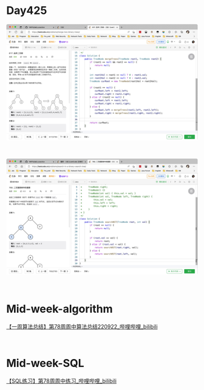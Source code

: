 # Day425

![day425](assets/day425.jpg)

&nbsp;

![day425-01](assets/day425-01.jpg)

&nbsp;

# Mid-week-algorithm

[【一周算法总结】第78周周中算法总结220922_哔哩哔哩_bilibili](https://www.bilibili.com/video/BV1e8411b7ZM/?spm_id_from=333.1007.top_right_bar_window_dynamic.content.click)

&nbsp;

# Mid-week-SQL

[【SQL练习】第78周周中练习_哔哩哔哩_bilibili](https://www.bilibili.com/video/BV1Td4y1M7H3/?vd_source=0e2e4fb78a4d00f87c3860e1ba2bc5b7)

